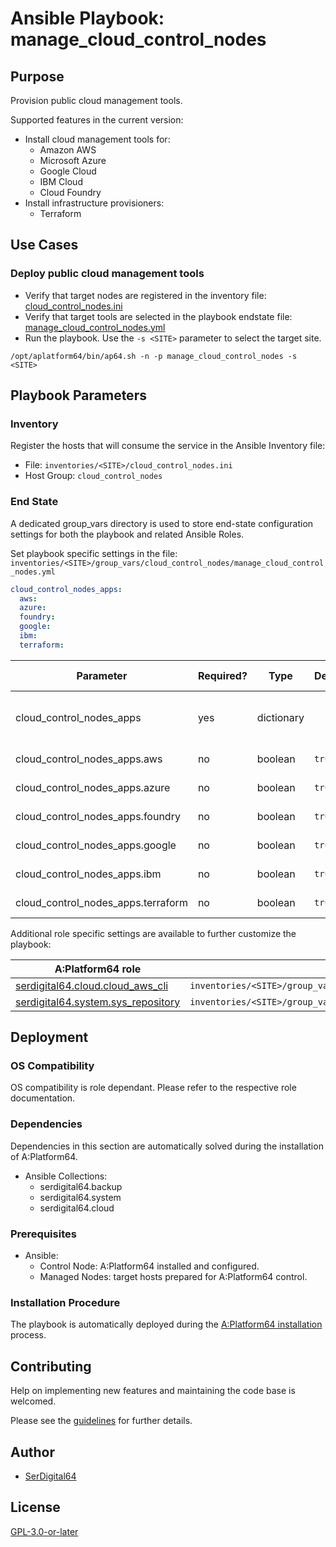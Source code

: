 # Ansible Playbook: manage_cloud_control_nodes

## Purpose

Provision public cloud management tools.

Supported features in the current version:

- Install cloud management tools for:
  - Amazon AWS
  - Microsoft Azure
  - Google Cloud
  - IBM Cloud
  - Cloud Foundry
- Install infrastructure provisioners:
  - Terraform

## Use Cases

### Deploy public cloud management tools

- Verify that target nodes are registered in the inventory file: [cloud_control_nodes.ini](#inventory)
- Verify that target tools are selected in the playbook endstate file: [manage_cloud_control_nodes.yml](#end-state)
- Run the playbook. Use the `-s <SITE>` parameter to select the target site.

```shell
/opt/aplatform64/bin/ap64.sh -n -p manage_cloud_control_nodes -s <SITE>
```

## Playbook Parameters

### Inventory

Register the hosts that will consume the service in the Ansible Inventory file:

- File: `inventories/<SITE>/cloud_control_nodes.ini`
- Host Group: `cloud_control_nodes`

### End State

A dedicated group_vars directory is used to store end-state configuration settings for both the playbook and related Ansible Roles.

Set playbook specific settings in the file: `inventories/<SITE>/group_vars/cloud_control_nodes/manage_cloud_control_nodes.yml`

```yaml
cloud_control_nodes_apps:
  aws:
  azure:
  foundry:
  google:
  ibm:
  terraform:
```

| Parameter                          | Required? | Type       | Default | Purpose / Value                           |
| ---------------------------------- | --------- | ---------- | ------- | ----------------------------------------- |
| cloud_control_nodes_apps           | yes       | dictionary |         | Define what applications will be deployed |
| cloud_control_nodes_apps.aws       | no        | boolean    | `true`  | Deploy the application?                   |
| cloud_control_nodes_apps.azure     | no        | boolean    | `true`  | Deploy the application?                   |
| cloud_control_nodes_apps.foundry   | no        | boolean    | `true`  | Deploy the application?                   |
| cloud_control_nodes_apps.google    | no        | boolean    | `true`  | Deploy the application?                   |
| cloud_control_nodes_apps.ibm       | no        | boolean    | `true`  | Deploy the application?                   |
| cloud_control_nodes_apps.terraform | no        | boolean    | `true`  | Deploy the application?                   |

Additional role specific settings are available to further customize the playbook:

| A:Platform64 role                                                                | group_vars file                                                        |
| -------------------------------------------------------------------------------- | ---------------------------------------------------------------------- |
| [serdigital64.cloud.cloud_aws_cli](../roles/cloud_aws_cli.md#role-parameters)    | `inventories/<SITE>/group_vars/cloud_control_nodes/cloud_aws_cli.yml`  |
| [serdigital64.system.sys_repository](../roles/sys_repository.md#role-parameters) | `inventories/<SITE>/group_vars/cloud_control_nodes/sys_repository.yml` |

## Deployment

### OS Compatibility

OS compatibility is role dependant. Please refer to the respective role documentation.

### Dependencies

Dependencies in this section are automatically solved during the installation of A:Platform64.

- Ansible Collections:
  - serdigital64.backup
  - serdigital64.system
  - serdigital64.cloud

### Prerequisites

- Ansible:
  - Control Node: A:Platform64 installed and configured.
  - Managed Nodes: target hosts prepared for A:Platform64 control.

### Installation Procedure

The playbook is automatically deployed during the [A:Platform64 installation](/#installation) process.

## Contributing

Help on implementing new features and maintaining the code base is welcomed.

Please see the [guidelines](https://aplatform64.readthedocs.io/en/latest/contributing/CONTRIBUTING) for further details.

## Author

- [SerDigital64](https://serdigital64.github.io/)

## License

[GPL-3.0-or-later](https://www.gnu.org/licenses/gpl-3.0.txt)
